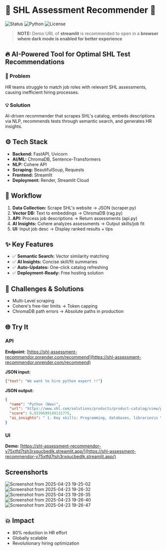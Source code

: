 # 🚀 SHL Assessment Recommender 🚀

![Status](https://img.shields.io/badge/status-operational-brightgreen)
![Python](https://img.shields.io/badge/python-3.9+-blue)
![License](https://img.shields.io/badge/license-MIT-green)

> **NOTE:** Demo URL of **streamlit** is recommended to open in a **browser where dark mode is enabled for better experience**

## 🔥 AI-Powered Tool for Optimal SHL Test Recommendations

### 💢 Problem
HR teams struggle to match job roles with relevant SHL assessments, causing inefficient hiring processes.

### 💡 Solution
AI-driven recommender that scrapes SHL's catalog, embeds descriptions via NLP, recommends tests through semantic search, and generates HR insights.

## ⚙️ Tech Stack

* **Backend:** FastAPI, Uvicorn
* **AI/ML:** ChromaDB, Sentence-Transformers
* **NLP:** Cohere API
* **Scraping:** BeautifulSoup, Requests
* **Frontend:** Streamlit
* **Deployment:** Render, Streamlit Cloud

## 🔄 Workflow

1. **Data Collection:** Scrape SHL's website → JSON (scraper.py)
2. **Vector DB:** Text to embeddings → ChromaDB (rag.py)
3. **API:** Process job descriptions → Return assessments (api.py)
4. **AI Insights:** Cohere analyzes assessments → Output skills/job fit
5. **UI:** Input job desc → Display ranked results + tips

## ✨ Key Features

- ✅ **Semantic Search:** Vector similarity matching
- ✅ **AI Insights:** Concise skill/fit summaries
- ✅ **Auto-Updates:** One-click catalog refreshing
- ✅ **Deployment-Ready:** Free hosting solution

## 🧠 Challenges & Solutions

* Multi-Level scraping
* Cohere's free-tier limits → Token capping
* ChromaDB path errors → Absolute paths in production

## 🌐 Try It

### API
**Endpoint:** [https://shl-assessment-recommendor.onrender.com/recommend](https://shl-assessment-recommendor.onrender.com/recommend)

**JSON input:**
```json
{"text": "We want to hire python expert !!"}
```

**JSON output:**
```json
{
  "name": "Python (New)",
  "url": "https://www.shl.com/solutions/products/product-catalog/view/python-new/",
  "score": 0.9339699149131775,
  "ai_insights": " 1. Key skills: Programming, databases, libraries\n \n2. Job level fit: Intermediate, experienced \n\n3. Usage tip: Prepare for the assessment ……"
}
```

### UI
**Demo:** [https://shl-assessment-recommendor-v75xtfd7tsh3rxqucbedlk.streamlit.app/](https://shl-assessment-recommendor-v75xtfd7tsh3rxqucbedlk.streamlit.app/)

## Screenshorts
![Screenshot from 2025-04-23 19-25-02](https://github.com/user-attachments/assets/1d0fba8d-a9c9-452a-866c-074d5f5f54f9)
![Screenshot from 2025-04-23 19-26-32](https://github.com/user-attachments/assets/d5096379-bf9e-4c70-a8c5-73bb12d71a45)
![Screenshot from 2025-04-23 19-26-35](https://github.com/user-attachments/assets/b46750a5-1e9e-4812-834b-54eff022ea7d)
![Screenshot from 2025-04-23 19-26-40](https://github.com/user-attachments/assets/a34065b3-447d-4218-8ee5-f73a0bc0ef8c)
![Screenshot from 2025-04-23 19-26-47](https://github.com/user-attachments/assets/b899facc-9169-45e1-b431-7070dbdcba7c)


## 💥 Impact
* 80% reduction in HR effort
* Globally scalable
* Revolutionary hiring optimization
